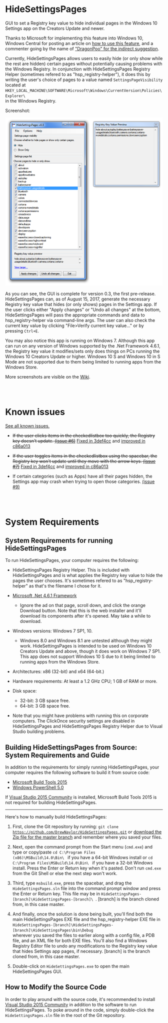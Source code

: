 # HideSettingsPages
GUI to set a Registry key value to hide individual pages in the Windows 10 Settings app on the Creators Update and newer.


Thanks to Microsoft for implementing this feature into Windows 10, Windows Central for posting an article on [how to use this feature](http://www.windowscentral.com/how-hide-settings-pages-windows-10-creators-update), and a commenter going by the name of ["DragonPoo" for the indirect suggestion](http://www.windowscentral.com/how-hide-settings-pages-windows-10-creators-update#comment-2761513).

Currently, HideSettingsPages allows users to easily hide (or only show while the rest are hidden) certain pages without potentially causing problems with the Windows Registry. In conjunction with HideSettingsPages Registry Helper (sometimes refered to as "hsp_registry-helper"), it does this by writing the user's choice of pages to a value named <code>SettingsPageVisibility</code> located at <code>HKEY_LOCAL_MACHINE\SOFTWARE\Microsoft\Windows\CurrentVersion\Policies\Explorer\ </code> in the Windows Registry.


Screenshot:

![](/docs/images/HideSettingsPages-0.3-screenshot.png?raw=true)

As you can see, the GUI is complete for version 0.3, the first pre-release. HideSettingsPages can, as of August 15, 2017, generate the necessary Registry key value that hides (or only shows) pages in the Settings app. If the user clicks either "Apply changes" or "Undo all changes" at the bottom, HideSettingsPages will pass the appropriate commands and data to hsp_registry-helper via command-line args. The user can also check the current key value by clicking "File>Verify current key value..." or by pressing <code>Ctrl+E</code>.

You may also notice this app is running on Windows 7. Although this app can run on any version of Windows supported by the .Net Framework 4.6.1, the Registry key value it modifies/sets only does things on PCs running the Windows 10 Creators Update or higher. Windows 10 S and Windows 10 in S Mode are not supported due to them being limited to running apps from the Windows Store.

More screenshots are visible on the [Wiki](https://github.com/DrewNaylor/HideSettingsPages/wiki/HideSettingsPages-Screenshots).

<br>
<br>

# Known issues

[See all known issues.](https://github.com/DrewNaylor/HideSettingsPages/labels/known%20issue)

- ~~If the user clicks items in the checkedlistbox too quickly, the Registry key doesn't update. [(issue #6)](https://github.com/DrewNaylor/HideSettingsPages/issues/6)~~ [Fixed in 3def4cc](https://github.com/DrewNaylor/HideSettingsPages/commit/3def4cc576c3282d948daaf4d728af5fab92e1ab) and [improved in c86a013](https://github.com/DrewNaylor/HideSettingsPages/commit/c86a0136d358e9244b1165a971addf96d80fec34)

- ~~If the user toggles items in the checkedlistbox using the spacebar, the Registry key won't update until they move with the arrow keys. [(issue #7)](https://github.com/DrewNaylor/HideSettingsPages/issues/7)~~ [Fixed in 3def4cc](https://github.com/DrewNaylor/HideSettingsPages/commit/3def4cc576c3282d948daaf4d728af5fab92e1ab) and [improved in c86a013](https://github.com/DrewNaylor/HideSettingsPages/commit/c86a0136d358e9244b1165a971addf96d80fec34)

- If certain categories (such as Apps) have all their pages hidden, the Settings app may crash when trying to open those categories. [(issue #9)](https://github.com/DrewNaylor/HideSettingsPages/issues/9)

<br>
<br>

# System Requirements

## System Requirements for running HideSettingsPages

To run HideSettingsPages, your computer requires the following:

- HideSettingsPages Registry Helper. This is included with HideSettingsPages and is what applies the Registry key value to hide the pages the user chooses. It's sometimes refered to as "hsp_registry-helper" as that's the filename I chose for it.

- [Microsoft .Net 4.6.1 Framework](https://www.microsoft.com/en-us/download/details.aspx?id=49981)

  - Ignore the ad on that page, scroll down, and click the orange Download button. Note that this is the web installer and it'll download its components after it's opened. May take a while to download.

- Windows versions: Windows 7 SP1, 10.
  - Windows 8.0 and Windows 8.1 are untested although they might work. HideSettingsPages is intended to be used on Windows 10 Creators Update and above, though it does work on Windows 7 SP1. This app does not support Windows 10 S due to it being limited to running apps from the Windows Store.

- Architectures: x86 (32-bit) and x64 (64-bit.)

- Hardware requirements: At least a 1.2 GHz CPU; 1 GB of RAM or more.

- Disk space:

  - 32-bit: 3 GB space free.
  - 64-bit: 3 GB space free.

- Note that you might have problems with running this on corporate computers. The ClickOnce security settings are disabled in HideSettingsPages and HideSettingsPages Registry Helper due to Visual Studio building problems.

## Building HideSettingsPages from Source: System Requirements and Guide

In addition to the requirements for simply running HideSettingsPages, your computer requires the following software to build it from source code:

- [Microsoft Build Tools 2015](https://www.microsoft.com/en-us/download/details.aspx?id=48159)
- [Windows PowerShell 5.0](https://www.microsoft.com/en-us/download/details.aspx?id=50395)

If [Visual Studio 2015 Community](https://www.visualstudio.com/vs/) is installed, Microsoft Build Tools 2015 is not required for building HideSettingsPages.

***

Here's how to manually build HideSettingsPages:

1. First, clone the Git repository by running: <code>git clone https://github.com/DrewNaylor/HideSettingsPages.git</code> or [download the Zip file for the master branch](https://github.com/DrewNaylor/HideSettingsPages/archive/master.zip) and remember where you saved your files.

2. Next, open the command prompt from the Start menu (<code>cmd.exe</code>) and type or copy/paste <code>cd C:\Program Files (x86)\MSBuild\14.0\Bin\ </code> if you have a 64-bit Windows install or <code>cd C:\Program Files\MSBuild\14.0\Bin\ </code> if you have a 32-bit Windows install. Press the Enter or Return key when it's pasted. Don't run <code>cmd.exe</code> from the Git Shell or else the next step won't work.

3. Third, type <code>msbuild.exe</code>, press the spacebar, and drag the <code>HideSettingsPages.sln</code> file into the command prompt window and press the Enter or Return key. This file may be in <code>HideSettingsPages-[branch]\HideSettingsPages-[branch]\ </code>. [branch] is the branch cloned from, in this case master.

4. And finally, once the solution is done being built, you'll find both the main HideSettingsPages EXE file and the hsp_registry-helper EXE file in <code>HideSettingsPages-[branch]\HideSettingsPages-[branch]\HideSettingsPages\bin\Debug </code> wherever you saved the files to earlier along with a config file, a PDB file, and an XML file for both EXE files. You'll also find a Windows Registry Editor file to undo any modifications to the Registry key value that hides Settings app pages, if necessary. [branch] is the branch cloned from, in this case master.

5. Double-click on <code>HideSettingsPages.exe</code> to open the main HideSettingsPages GUI.

## How to Modify the Source Code

In order to play around with the source code, it's recommended to install [Visual Studio 2015 Community](https://www.visualstudio.com/vs/) in addition to the software to run HideSettingsPages. To poke around in the code, simply double-click the <code>HideSettingsPages.sln</code> file in the root of the Git repository.
